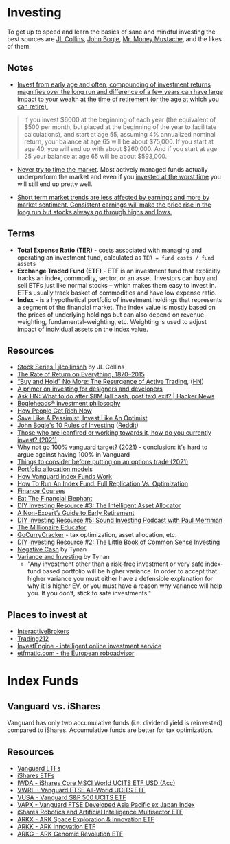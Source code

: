 # Investing

To get up to speed and learn the basics of sane and mindful investing the best sources are [JL Collins](https://jlcollinsnh.com/stock-series/), [John Bogle](https://www.bogleheads.org/wiki/Bogleheads%C2%AE_investment_philosophy), [Mr. Money Mustache](https://www.mrmoneymustache.com/2012/01/13/the-shockingly-simple-math-behind-early-retirement/), and the likes of them.

## Notes

- [Invest from early age and often, compounding of investment returns magnifies over the long run and difference of a few years can have large impact to your wealth at the time of retirement (or the age at which you can retire).](https://www.bogleheads.org/wiki/Importance_of_saving_early)

> If you invest $6000 at the beginning of each year (the equivalent of $500 per month, but placed at the beginning of the year to facilitate calculations), and start at age 55, assuming 4% annualized nominal return, your balance at age 65 will be about $75,000. If you start at age 40, you will end up with about $260,000. And if you start at age 25 your balance at age 65 will be about $593,000.

- [Never try to time the market](https://www.bogleheads.org/wiki/US_mutual_fund_performance_studies). Most actively managed funds actually underperform the market and even if you [invested at the worst time](https://seekingalpha.com/article/4164665-worst-investor-ever) you will still end up pretty well.

- [Short term market trends are less affected by earnings and more by market sentiment. Consistent earnings will make the price rise in the long run but stocks always go through highs and lows.](https://www.reddit.com/r/stocks/comments/ngcedr/can_anyone_explain_why_earnings_no_longer_matter/)

## Terms

- **Total Expense Ratio (TER)** - costs associated with managing and operating an investment fund, calculated as `TER = fund costs / fund assets`
- **Exchange Traded Fund (ETF)** - ETF is an investment fund that explicitly tracks an index, commodity, sector, or an asset. Investors can buy and sell ETFs just like normal stocks – which makes them easy to invest in. ETFs usually track basket of commodities and have low expense ratio.
- **Index** - is a hypothetical portfolio of investment holdings that represents a segment of the financial market. The index value is mostly based on the prices of underlying holdings but can also depend on revenue-weighting, fundamental-weighting, etc. Weighting is used to adjust impact of individual assets on the index value.

## Resources

- [Stock Series | jlcollinsnh](https://jlcollinsnh.com/stock-series/) by JL Collins
- [The Rate of Return on Everything, 1870–2015](https://www.nber.org/papers/w24112.pdf)
- [“Buy and Hold” No More: The Resurgence of Active Trading](https://a16z.com/2021/03/29/active-trading/), ([HN](https://news.ycombinator.com/item?id=26763998))
- [A primer on investing for designers and developers](https://brianlovin.com/overthought/investing-for-designers-and-developers)
- [Ask HN: What to do after $8M (all cash, post tax) exit? | Hacker News](https://news.ycombinator.com/item?id=18600220)
- [Bogleheads® investment philosophy](https://www.bogleheads.org/wiki/Bogleheads%C2%AE_investment_philosophy)
- [How People Get Rich Now](http://paulgraham.com/richnow.html)
- [Save Like A Pessimist, Invest Like An Optimist](https://www.collaborativefund.com/blog/save-like-a-pessimist-invest-like-an-optimist/)
- [John Bogle's 10 Rules of Investing](https://www.youtube.com/watch?v=ItmmwvCBJqg) ([Reddit](https://www.reddit.com/r/Bogleheads/comments/mp2eve/john_bogles_10_rules_of_investing_founder_of/))
- [Those who are leanfired or working towards it, how do you currently invest? (2021)](https://www.reddit.com/r/leanfire/comments/mpvk0o/those_who_are_leanfired_or_working_towards_it_how/)
- [Why not go 100% vanguard target? (2021)](https://www.reddit.com/r/Bogleheads/comments/my6tux/why_not_go_100_vanguard_target/) - conclusion: it's hard to argue against having 100% in Vanguard
- [Things to consider before putting on an options trade (2021)](https://www.reddit.com/r/options/comments/n13xal/things_to_consider_before_putting_on_an_options/)
- [Portfolio allocation models](https://personal.vanguard.com/us/insights/saving-investing/model-portfolio-allocations)
- [How Vanguard Index Funds Work](https://www.investopedia.com/articles/investing/111715/how-vanguard-index-funds-work.asp)
- [How To Run An Index Fund: Full Replication Vs. Optimization](https://www.etf.com/etf-education-center/etf-basics/how-to-run-an-index-fund-full-replication-vs-optimization)
- [Finance Courses](https://www.classcentral.com/subject/finance)
- [Eat The Financial Elephant](https://eatthefinancialelephant.com/)
- [DIY Investing Resource #3: The Intelligent Asset Allocator](https://www.caniretireyet.com/diy-investing-intelligent-asset-allocator/)
- [A Non-Expert’s Guide to Early Retirement](https://eatthefinancialelephant.com/a-non-experts-guide-to-early-retirement/)
- [DIY Investing Resource #5: Sound Investing Podcast with Paul Merriman](https://eatthefinancialelephant.com/diy-investing-resource-5-sound-investing-podcast-with-paul-merriman/)
- [The Millionaire Educator](https://www.millionaireeducator.com/)
- [GoCurryCracker](https://www.gocurrycracker.com/) - tax optimization, asset allocation, etc.
- [DIY Investing Resource #2: The Little Book of Common Sense Investing](https://www.caniretireyet.com/little-book-common-sense-investing/)
- [Negative Cash](https://tynan.com/negative/) by Tynan
- [Variance and Investing](https://tynan.com/variance/) by Tynan
  - "Any investment other than a risk-free investment or very safe index-fund based portfolio will be higher variance.
    In order to accept that higher variance you must either have a defensible explanation for why it is higher EV, or you must have a reason why variance will help you.
    If you don’t, stick to safe investments."

## Places to invest at

- [InteractiveBrokers](https://www.interactivebrokers.co.uk/en/home.php)
- [Trading212](https://www.trading212.com/)
- [InvestEngine - intelligent online investment service](https://investengine.com/)
- [etfmatic.com - the European roboadvisor](https://etfmatic.com/)

# Index Funds

## Vanguard vs. iShares

Vanguard has only two accumulative funds (i.e. dividend yield is reinvested) compared to iShares. Accumulative funds are better for tax optimization.

## Resources

- [Vanguard ETFs](https://investor.vanguard.com/etf/list#/etf/asset-class/month-end-returns)
- [iShares ETFs](https://www.ishares.com/us/products/etf-investments)
- [IWDA - iShares Core MSCI World UCITS ETF USD (Acc)](https://markets.ft.com/data/etfs/tearsheet/performance?s=IWDA:AEX:EUR)
- [VWRL - Vanguard FTSE All-World UCITS ETF](https://www.vanguardinvestor.co.uk/investments/vanguard-ftse-all-world-ucits-etf-usd-distributing)
- [VUSA - Vanguard S&P 500 UCITS ETF](https://www.vanguardinvestor.co.uk/investments/vanguard-s-and-p-500-ucits-etf-usd-distributing)
- [VAPX - Vanguard FTSE Developed Asia Pacific ex Japan Index](https://www.vanguardinvestor.co.uk/investments/vanguard-ftse-developed-asia-pacific-ex-japan-ucits-etf-usd-distributing)
- [iShares Robotics and Artificial Intelligence Multisector ETF](https://www.ishares.com/us/products/297905/ishares-robotics-and-artificial-intelligence-multisector-etf)
- [ARKX - ARK Space Exploration & Innovation ETF](https://ark-funds.com/arkx)
- [ARKK - ARK Innovation ETF](https://ark-funds.com/arkk)
- [ARKG - ARK Genomic Revolution ETF](https://ark-funds.com/arkg)


